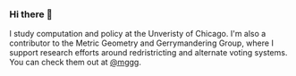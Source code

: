 ### Hi there 👋


I study computation and policy at the Unveristy of Chicago. I'm also a contributor to the Metric Geometry and Gerrymandering Group, where I support research efforts around redristricting and alternate voting systems. You can check them out at [@mggg](https://github.com/mggg). 
<!--
**jgibson517/jgibson517** is a ✨ _special_ ✨ repository because its `README.md` (this file) appears on your GitHub profile.

Here are some ideas to get you started:

- 🔭 I’m currently working on ...
- 🌱 I’m currently learning ...
- 👯 I’m looking to collaborate on ...
- 🤔 I’m looking for help with ...
- 💬 Ask me about ...
- 📫 How to reach me: ...
- 😄 Pronouns: ...
- ⚡ Fun fact: ...
-->
